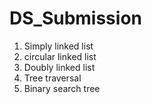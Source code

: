 # DS_Submission

1. Simply linked list
2. circular linked list
3. Doubly linked list
4. Tree traversal
5. Binary search tree
